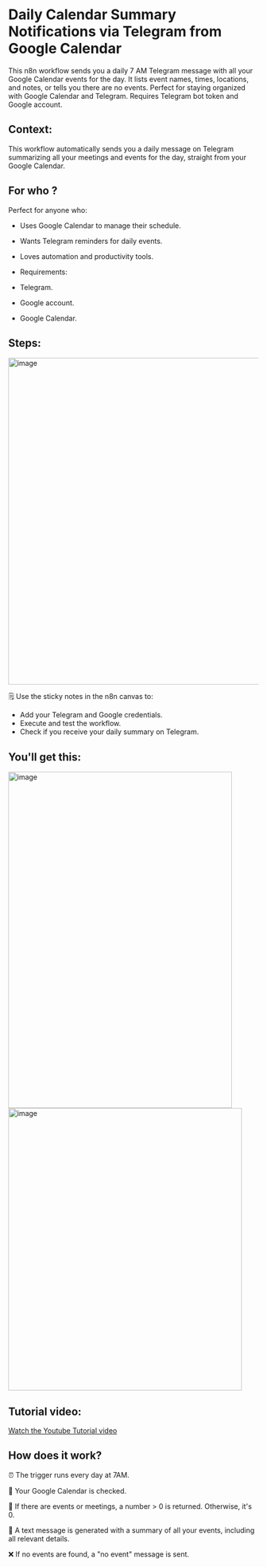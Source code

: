 # Daily Calendar Summary Notifications via Telegram from Google Calendar
This n8n workflow sends you a daily 7 AM Telegram message with all your Google Calendar events for the day. It lists event names, times, locations, and notes, or tells you there are no events. Perfect for staying organized with Google Calendar and Telegram. Requires Telegram bot token and Google account.


## Context:
This workflow automatically sends you a daily message on Telegram summarizing all your meetings and events for the day, straight from your Google Calendar.

## For who ?
Perfect for anyone who:

- Uses Google Calendar to manage their schedule.
  
- Wants Telegram reminders for daily events.
- Loves automation and productivity tools.
- Requirements:
- Telegram.
- Google account.
- Google Calendar.


## Steps:

<img width="1259" height="656" alt="image" src="https://github.com/user-attachments/assets/2f311512-7981-461a-b5db-80e07519c41f" />



🗒️ Use the sticky notes in the n8n canvas to:

- Add your Telegram and Google credentials.
- Execute and test the workflow.
- Check if you receive your daily summary on Telegram.
  

## You'll get this:


<img width="450" height="675" alt="image" src="https://github.com/user-attachments/assets/1165eede-1bad-41a9-b386-e89a67685c33" />






<img width="470" height="567" alt="image" src="https://github.com/user-attachments/assets/b4345ba9-faa4-4455-972d-e98f47806e4c" />



## Tutorial video:


[Watch the Youtube Tutorial video
](https://www.youtube.com/watch?v=eIELi1iWCl4)


## How does it work?

⏰ The trigger runs every day at 7AM.

📅 Your Google Calendar is checked.

🔢 If there are events or meetings, a number > 0 is returned. Otherwise, it's 0.

📝 A text message is generated with a summary of all your events, including all relevant details.

❌ If no events are found, a "no event" message is sent.
